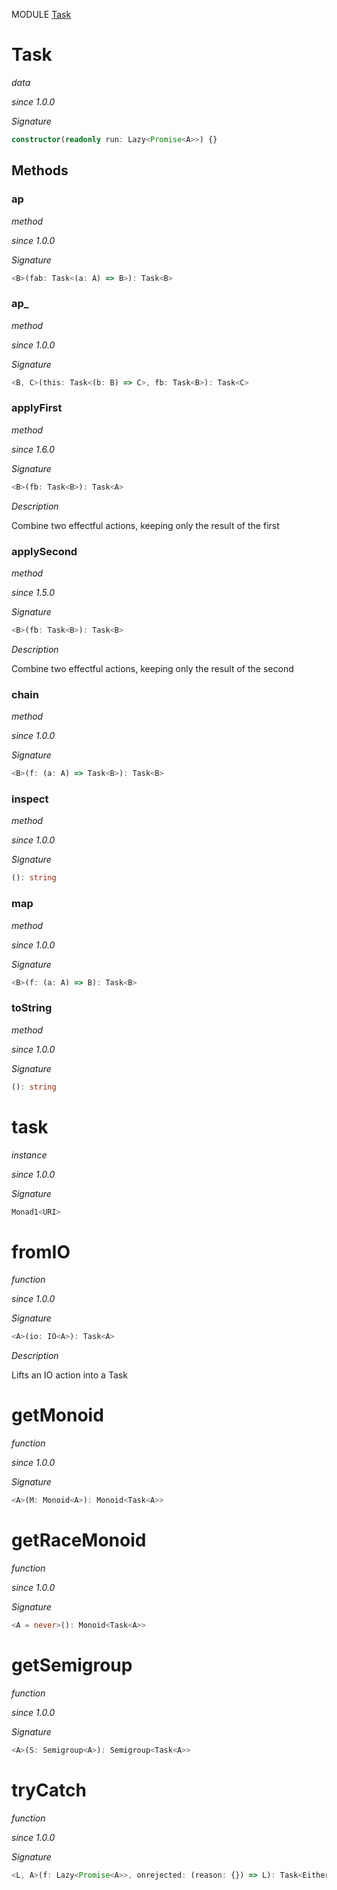 MODULE [Task](https://github.com/gcanti/fp-ts/blob/master/src/Task.ts)

# Task

_data_

_since 1.0.0_

_Signature_

```ts
constructor(readonly run: Lazy<Promise<A>>) {}
```

## Methods

### ap

_method_

_since 1.0.0_

_Signature_

```ts
<B>(fab: Task<(a: A) => B>): Task<B>
```

### ap\_

_method_

_since 1.0.0_

_Signature_

```ts
<B, C>(this: Task<(b: B) => C>, fb: Task<B>): Task<C>
```

### applyFirst

_method_

_since 1.6.0_

_Signature_

```ts
<B>(fb: Task<B>): Task<A>
```

_Description_

Combine two effectful actions, keeping only the result of the first

### applySecond

_method_

_since 1.5.0_

_Signature_

```ts
<B>(fb: Task<B>): Task<B>
```

_Description_

Combine two effectful actions, keeping only the result of the second

### chain

_method_

_since 1.0.0_

_Signature_

```ts
<B>(f: (a: A) => Task<B>): Task<B>
```

### inspect

_method_

_since 1.0.0_

_Signature_

```ts
(): string
```

### map

_method_

_since 1.0.0_

_Signature_

```ts
<B>(f: (a: A) => B): Task<B>
```

### toString

_method_

_since 1.0.0_

_Signature_

```ts
(): string
```

# task

_instance_

_since 1.0.0_

_Signature_

```ts
Monad1<URI>
```

# fromIO

_function_

_since 1.0.0_

_Signature_

```ts
<A>(io: IO<A>): Task<A>
```

_Description_

Lifts an IO action into a Task

# getMonoid

_function_

_since 1.0.0_

_Signature_

```ts
<A>(M: Monoid<A>): Monoid<Task<A>>
```

# getRaceMonoid

_function_

_since 1.0.0_

_Signature_

```ts
<A = never>(): Monoid<Task<A>>
```

# getSemigroup

_function_

_since 1.0.0_

_Signature_

```ts
<A>(S: Semigroup<A>): Semigroup<Task<A>>
```

# tryCatch

_function_

_since 1.0.0_

_Signature_

```ts
<L, A>(f: Lazy<Promise<A>>, onrejected: (reason: {}) => L): Task<Either<L, A>>
```
